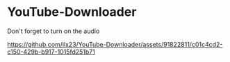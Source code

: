 # YouTube-Downloader

Don't forget to turn on the audio

https://github.com/ilx23/YouTube-Downloader/assets/91822811/c01c4cd2-c150-429b-b917-1015fd251b71

